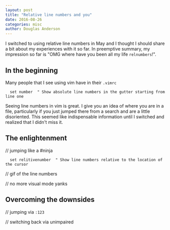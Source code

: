 ```yaml
---
layout: post
title: "Relative line numbers and you"
date: 2016-08-26
categories: misc
author: Douglas Anderson
---
```


I switched to using relative line numbers in May and I thought I should share a
bit about my experiences with it so far. In preemptive summary, my impression
so far is "OMG where have you been all my life `relnumbers`!".

## In the beginning

Many people that I see using vim have in their `.vimrc`

``` VimL
  set number  " Show absolute line numbers in the gutter starting from line one
```

Seeing line numbers in vim is great. I give you an idea of where you are in a
file, particularly if you just jumped there from a search and are a little
disoriented. This seemed like indispensable information until I switched and
realized that I didn't miss it.

## The enlightenment

// jumping like a #ninja

``` VimL
  set relitivenumber  " Show line numbers relative to the location of the cursor
```
// gif of the line numbers

// no more visual mode yanks

## Overcoming the downsides

// jumping via `:123`

// switching back via unimpaired
